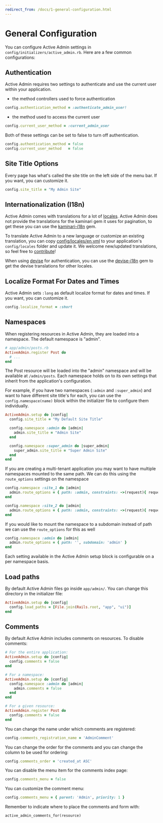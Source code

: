 ```yaml
---
redirect_from: /docs/1-general-configuration.html
---
```


# General Configuration

You can configure Active Admin settings in `config/initializers/active_admin.rb`.
Here are a few common configurations:

## Authentication

Active Admin requires two settings to authenticate and use the current user
within your application.

+ the method controllers used to force authentication

```ruby
config.authentication_method = :authenticate_admin_user!
```

+ the method used to access the current user

```ruby
config.current_user_method = :current_admin_user
```

Both of these settings can be set to false to turn off authentication.

```ruby
config.authentication_method = false
config.current_user_method   = false
```

## Site Title Options

Every page has what's called the site title on the left side of the menu bar.
If you want, you can customize it.

```ruby
config.site_title = "My Admin Site"
```

## Internationalization (I18n)

Active Admin comes with translations for a lot of
[locales](https://github.com/activeadmin/activeadmin/blob/master/config/locales/).
Active Admin does not provide the translations for the kaminari gem it uses for pagination,
to get these you can use the
[kaminari-i18n](https://github.com/tigrish/kaminari-i18n) gem.

To translate Active Admin to a new language or customize an existing
translation, you can copy
[config/locales/en.yml](https://github.com/activeadmin/activeadmin/blob/master/config/locales/en.yml)
to your application's `config/locales` folder and update it. We welcome
new/updated translations, so feel free to
[contribute](https://github.com/activeadmin/activeadmin/blob/master/CONTRIBUTING.md)!

When using [devise](https://github.com/plataformatec/devise) for authentication,
you can use the [devise-i18n](https://github.com/tigrish/devise-i18n)
gem to get the devise translations for other locales.

## Localize Format For Dates and Times

Active Admin sets `:long` as default localize format for dates and times.
If you want, you can customize it.

```ruby
config.localize_format = :short
```

## Namespaces

When registering resources in Active Admin, they are loaded into a namespace.
The default namespace is "admin".

```ruby
# app/admin/posts.rb
ActiveAdmin.register Post do
  # ...
end
```

The Post resource will be loaded into the "admin" namespace and will be
available at `/admin/posts`. Each namespace holds on to its own settings that
inherit from the application's configuration.

For example, if you have two namespaces (`:admin` and `:super_admin`) and want to
have different site title's for each, you can use the `config.namespace(name)`
block within the initializer file to configure them individually.

```ruby
ActiveAdmin.setup do |config|
  config.site_title = "My Default Site Title"

  config.namespace :admin do |admin|
    admin.site_title = "Admin Site"
  end

  config.namespace :super_admin do |super_admin|
    super_admin.site_title = "Super Admin Site"
  end
end
```

If you are creating a multi-tenant application you may want to have multiple namespaces mounted to the same path. We can do this using the `route_options` settings on the namespace

```ruby
config.namespace :site_1 do |admin|
  admin.route_options = { path: :admin, constraints: ->(request){ request.domain == "site1.com" } }
end

config.namespace :site_2 do |admin|
  admin.route_options = { path: :admin, constraints: ->(request){ request.domain == "site2.com" } }
end
```

If you would like to mount the namespace to a subdomain instead of path we can use the `route_options` for this as well

```ruby
config.namespace :admin do |admin|
  admin.route_options = { path: '', subdomain: 'admin' }
end
```

Each setting available in the Active Admin setup block is configurable on a per
namespace basis.

## Load paths

By default Active Admin files go inside `app/admin/`. You can change this
directory in the initializer file:

```ruby
ActiveAdmin.setup do |config|
  config.load_paths = [File.join(Rails.root, "app", "ui")]
end
```

## Comments

By default Active Admin includes comments on resources. To disable comments:

```ruby
# For the entire application:
ActiveAdmin.setup do |config|
  config.comments = false
end

# For a namespace:
ActiveAdmin.setup do |config|
  config.namespace :admin do |admin|
    admin.comments = false
  end
end

# For a given resource:
ActiveAdmin.register Post do
  config.comments = false
end
```

You can change the name under which comments are registered:

```ruby
config.comments_registration_name = 'AdminComment'
```

You can change the order for the comments and you can change the column to be
used for ordering:

```ruby
config.comments_order = 'created_at ASC'
```

You can disable the menu item for the comments index page:

```ruby
config.comments_menu = false
```

You can customize the comment menu:

```ruby
config.comments_menu = { parent: 'Admin', priority: 1 }
```

Remember to indicate where to place the comments and form with:

```ruby
active_admin_comments_for(resource)
```
